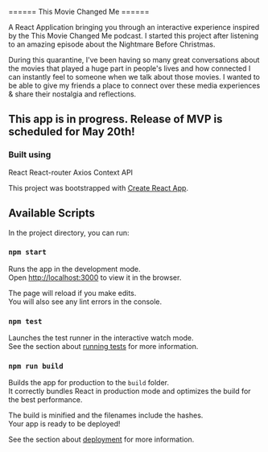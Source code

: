 ====== This Movie Changed Me ======

A React Application bringing you through an interactive experience inspired by the This Movie Changed Me podcast. I started this project after listening to an amazing episode about the Nightmare Before Christmas.

During this quarantine, I've been having so many great conversations about the movies that played a huge part in people's lives and how connected I can instantly feel to someone when we talk about those movies. I wanted to be able to give my friends a place to connect over these media experiences & share their nostalgia and reflections.

## This app is in progress. Release of MVP is scheduled for May 20th!

### Built using

React
React-router
Axios
Context API

This project was bootstrapped with [Create React App](https://github.com/facebook/create-react-app).

## Available Scripts

In the project directory, you can run:

### `npm start`

Runs the app in the development mode.<br />
Open [http://localhost:3000](http://localhost:3000) to view it in the browser.

The page will reload if you make edits.<br />
You will also see any lint errors in the console.

### `npm test`

Launches the test runner in the interactive watch mode.<br />
See the section about [running tests](https://facebook.github.io/create-react-app/docs/running-tests) for more information.

### `npm run build`

Builds the app for production to the `build` folder.<br />
It correctly bundles React in production mode and optimizes the build for the best performance.

The build is minified and the filenames include the hashes.<br />
Your app is ready to be deployed!

See the section about [deployment](https://facebook.github.io/create-react-app/docs/deployment) for more information.
